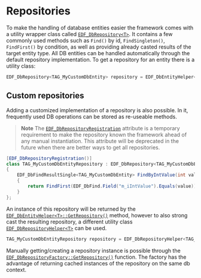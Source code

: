 # Repositories
To make the handling of database entities easier the framework comes with a utility wrapper class called [`EDF_DbRepository<T>`](https://enfusionengine.com/api/redirect?to=enfusion://ScriptEditor/Scripts/Game/EDF_DbRepository.c;23). 
It contains a few commonly used methods such as `Find()` by id, `FindSingleton()`, `FindFirst()` by condition, as well as providing already casted results of the target entity type.
All DB entities can be handled automatically through the default repository implementation. To get a repository for an entity there is a utility class:
```cs
EDF_DbRepository<TAG_MyCustomDbEntity> repository = EDF_DbEntityHelper<TAG_MyCustomDbEntity>.GetRepository(dbContext);
```

## Custom repositories
Adding a customized implementation of a repository is also possible. In it, frequently used DB operations can be stored as re-useable methods.
> **Note**
> The [`EDF_DbRepositoryRegistration`](https://enfusionengine.com/api/redirect?to=enfusion://ScriptEditor/Scripts/Game/EDF_DbRepository.c;136) attribute is a temporary requirement to make the repository known the framework ahead of any manual instantiation. This attribute will be deprecated in the future when there are better ways to get all repositories.
```cs
[EDF_DbRepositoryRegistration()]
class TAG_MyCustomDbEntityRepository : EDF_DbRepository<TAG_MyCustomDbEntity>
{
    EDF_DbFindResultSingle<TAG_MyCustomDbEntity> FindByIntValue(int value)
    {
        return FindFirst(EDF_DbFind.Field("m_iIntValue").Equals(value));
    }
};
```

An instance of this repository will be returned by the [`EDF_DbEntityHelper<T>::GetRepository()`](https://enfusionengine.com/api/redirect?to=enfusion://ScriptEditor/Scripts/Game/EDF_DbRepositoryHelper.c;7) method, however to also strong cast the resulting repository, a different utility class [`EDF_DbRepositoryHelper<T>`](https://enfusionengine.com/api/redirect?to=enfusion://ScriptEditor/Scripts/Game/EDF_DbRepositoryHelper.c;20) can be used.
```cs
TAG_MyCustomDbEntityRepository repository = EDF_DbRepositoryHelper<TAG_MyCustomDbEntityRepository>.Get(dbContext);
```

Manually getting/creating a repository instance is possible through the [`EDF_DbRepositoryFactory::GetRepository()`](https://enfusionengine.com/api/redirect?to=enfusion://ScriptEditor/Scripts/Game/EDF_DbRepositoryFactory.c;6) function. The factory has the advantage of returning cached instances of the repository on the same db context.
